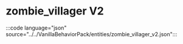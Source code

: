 # zombie_villager V2

:::code language="json" source="../../VanillaBehaviorPack/entities/zombie_villager_v2.json":::